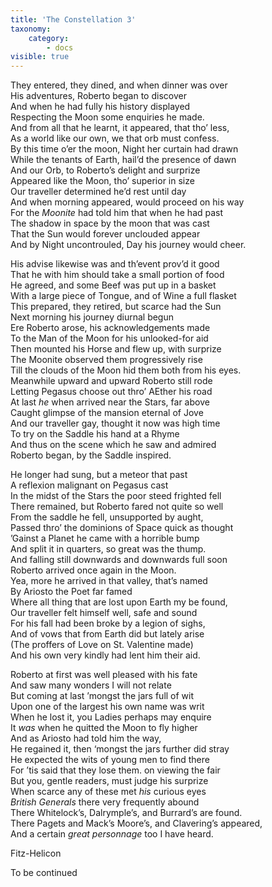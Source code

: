 ```yaml
---
title: 'The Constellation 3'
taxonomy:
    category:
        - docs
visible: true
---
```


They entered, they dined, and when dinner was over  
His adventures, Roberto began to discover  
And when he had fully his history displayed  
Respecting the Moon some enquiries he made.  
And from all that he learnt, it appeared, that tho’ less,  
As a world like our own, we that orb must confess.  
By this time o’er the moon, Night her curtain had drawn  
While the tenants of Earth, hail’d the presence of  <span data-tippy="morn" class="green">dawn</span>  
And our Orb, to Roberto’s delight and surprize  
Appeared like the Moon, tho’ superior in size  
Our traveller determined he’d rest until day  
And when morning appeared, would proceed on his way  
For the *Moonite* had told him that when he had past  
The shadow in space by the moon that was cast  
That the Sun would forever unclouded appear  
And by Night uncontrouled, Day his journey would cheer.  
  
His advise likewise was and th’event prov’d it good  
That he with him should take a small portion of food  
He agreed, and some Beef was put up in a basket  
With a large piece of Tongue, and of Wine a full flasket  
This prepared, they retired, but scarce had the Sun  
Next morning his journey diurnal begun  
Ere Roberto arose, his acknowledgements made  
To the Man of the Moon for his unlooked-for aid  
Then mounted his Horse and flew up, with surprize  
The Moonite observed them progressively rise  
Till the clouds of the Moon hid them both from his eyes.  
Meanwhile upward and upward Roberto still rode  
Letting Pegasus choose out thro’ AEther his road  
At last *he* when arrived near the Stars, far above  
Caught glimpse of the mansion eternal of Jove  
And our traveller gay, thought it now was high time  
To try on the Saddle his hand at a Rhyme  
And thus on the scene which he saw and admired  
Roberto began, by the Saddle inspired.  
  
He longer had sung, but a meteor that past  
A reflexion malignant on Pegasus cast  
In the midst of the Stars the poor steed frighted fell  
There remained, but Roberto fared not quite so well  
From the saddle he fell, unsupported by aught,  
Passed thro’ the dominions of Space quick as thought  
’Gainst a Planet he came with a horrible bump  
And split it in quarters, so great was the thump.  
And falling still downwards and downwards full soon  
Roberto arrived once again in the Moon.  
Yea, more he arrived in that valley, that’s named  
By Ariosto the Poet far famed  
Where all thing that are lost upon Earth my be found,  
Our traveller felt himself well, safe and sound  
For his fall had been broke by a legion of sighs,  
And of vows that from Earth did but lately arise  
(The proffers of Love on St. Valentine made)  
And his own very kindly had lent him their aid.  
  
Roberto at first was well pleased with his fate  
And saw many wonders I will not relate  
But coming at last ’mongst the jars full of wit  
Upon one of the largest his own name was writ  
When he lost it, you Ladies perhaps may enquire  
It *was* when he quitted the Moon to fly higher  
And as Ariosto had told him the way,  
He regained it, then ‘mongst the jars further did stray  
He expected the wits of young men to find there  
For ’tis said that they lose them. on viewing the fair  
But you, gentle readers, must judge his surprize  
When scarce any of these met *his* curious eyes  
*British Generals* there very frequently abound  
There Whitelock’s, Dalrymple’s, and Burrard’s are found.  
There Pagets and Mack’s <span data-tippy="Mack’s" class="green">Moore’s</span>, and Clavering’s appeared,  
And a certain *great personnage* too I have heard.  
  
Fitz-Helicon  
  
To be continued